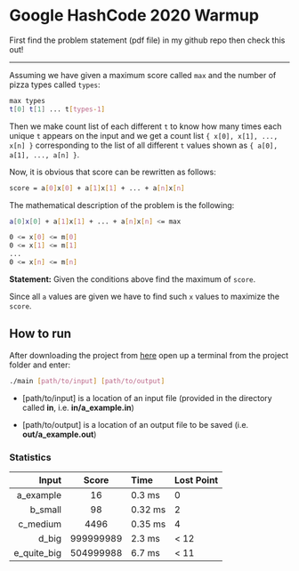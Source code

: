 # Google HashCode 2020 Warmup

First find the problem statement (pdf file) in my github repo then check this out!

<hr >

Assuming we have given a maximum score called `max` and the number of pizza types called `types`:

```bash
max types
t[0] t[1] ... t[types-1]
```

Then we make count list of each different `t` to know how many times each unique `t` appears on the input and we get a count list `{ x[0], x[1], ..., x[n] }` corresponding to the list of all different `t` values shown as `{ a[0], a[1], ..., a[n] }`.

Now, it is obvious that score can be rewritten as follows:

```bash
score = a[0]x[0] + a[1]x[1] + ... + a[n]x[n]
```

The mathematical description of the problem is the following:

```bash
a[0]x[0] + a[1]x[1] + ... + a[n]x[n] <= max

0 <= x[0] <= m[0]
0 <= x[1] <= m[1]
...
0 <= x[n] <= m[n]
```

**Statement:** Given the conditions above find the maximum of `score`.

Since all `a` values are given we have to find such `x` values to maximize the `score`.

## How to run

After downloading the project from [here](#) open up a terminal from the project folder and enter:

```bash
./main [path/to/input] [path/to/output]
```

- [path/to/input] is a location of an input file (provided in the directory called **in**, i.e. **in/a_example.in**)

- [path/to/output] is a location of an output file to be saved (i.e. **out/a_example.out**)

### Statistics

|    Input   |   Score   |  Time  | Lost Point |
|-----------:|:---------:|:-------|:-----------|
|a_example   | 16        | 0.3 ms | 0          |
|b_small     | 98        | 0.32 ms| 2          |
|c_medium    | 4496      | 0.35 ms| 4          |
|d_big       | 999999989 | 2.3 ms | < 12       |
|e_quite_big | 504999988 | 6.7 ms | < 11       |
